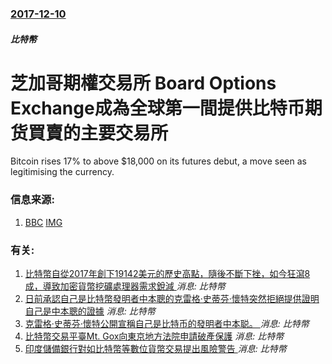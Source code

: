 ### [2017-12-10](/news/2017/12/10/index.md)

##### 比特幣
# 芝加哥期權交易所 Board Options Exchange成為全球第一間提供比特币期货買賣的主要交易所 

Bitcoin rises 17% to above $18,000 on its futures debut, a move seen as legitimising the currency.


### 信息来源:

1. [BBC](http://www.bbc.co.uk/news/business-42304657) [IMG](https://ichef.bbci.co.uk/news/1024/branded_news/BCF7/production/_99157384_bitcoin_getty.jpg)

### 有关:

1. [比特幣自從2017年創下19142美元的歷史高點，隨後不斷下挫，如今狂瀉8成，導致加密貨幣挖礦處理器需求銳減 ](/zh/news/2018/12/25/比特幣自從2017年創下19142美元的歷史高點-隨後不斷下挫-如今狂瀉8成-導致加密貨幣挖礦處理器需求銳減.md) _消息: 比特幣_
2. [ 日前承認自己是比特幣發明者中本聰的克雷格·史蒂芬·懷特突然拒絕提供證明自己是中本聰的證據](/zh/news/2016/05/5/日前承認自己是比特幣發明者中本聰的克雷格-史蒂芬-懷特突然拒絕提供證明自己是中本聰的證據.md) _消息: 比特幣_
3. [克雷格·史蒂芬·懷特公開宣稱自己是比特币的發明者中本聪。 ](/zh/news/2016/05/2/克雷格-史蒂芬-懷特公開宣稱自己是比特币的發明者中本聪.md) _消息: 比特幣_
4. [比特幣交易平臺Mt. Gox向東京地方法院申請破產保護](/zh/news/2014/02/28/比特幣交易平臺Mt-Gox向東京地方法院申請破產保護.md) _消息: 比特幣_
5. [ 印度儲備銀行對如比特幣等數位貨幣交易提出風險警告 ](/zh/news/2013/12/26/印度儲備銀行對如比特幣等數位貨幣交易提出風險警告.md) _消息: 比特幣_
